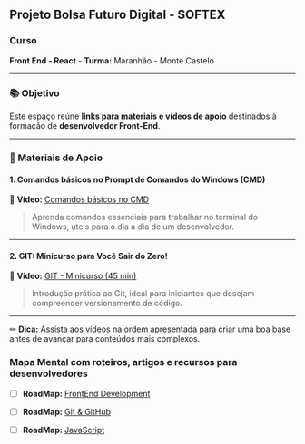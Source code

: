 ## Projeto Bolsa Futuro Digital - SOFTEX

### Curso
**Front End - React**  - **Turma:** Maranhão - Monte Castelo  

---

### 📚 Objetivo
Este espaço reúne **links para materiais e vídeos de apoio** destinados à formação de **desenvolvedor Front-End**.  

---

### 📌 Materiais de Apoio

#### 1. Comandos básicos no Prompt de Comandos do Windows (CMD)
🎥 **Vídeo:** [Comandos básicos no CMD](https://www.youtube.com/watch?v=y9Ko4R0iTMA)  
> Aprenda comandos essenciais para trabalhar no terminal do Windows, úteis para o dia a dia de um desenvolvedor.

---

#### 2. GIT: Minicurso para Você Sair do Zero!
🎥 **Vídeo:** [GIT - Minicurso (45 min)](https://www.youtube.com/watch?v=ts-H3W1uLMM)  
> Introdução prática ao Git, ideal para iniciantes que desejam compreender versionamento de código.

---

✏ **Dica:** Assista aos vídeos na ordem apresentada para criar uma boa base antes de avançar para conteúdos mais complexos.

### Mapa Mental com roteiros, artigos e recursos para desenvolvedores

- [ ] **RoadMap:** [FrontEnd Development](https://roadmap.sh/frontend?r=frontend-beginner)
- [ ] **RoadMap:** [Git & GitHub](https://roadmap.sh/git-github)
- [ ] **RoadMap:** [JavaScript](https://roadmap.sh/javascript)

